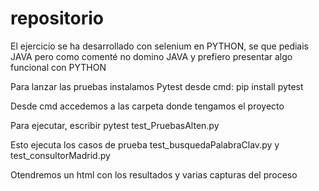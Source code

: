 # repositorio

El ejercicio se ha desarrollado con selenium en PYTHON, se que pediais JAVA pero como comenté no domino JAVA y prefiero presentar algo funcional con PYTHON

Para lanzar las pruebas instalamos Pytest desde cmd:
pip install pytest

Desde cmd accedemos a las carpeta donde tengamos el proyecto

Para ejecutar, escribir pytest test_PruebasAlten.py

Esto ejecuta los casos de prueba test_busquedaPalabraClav.py y test_consultorMadrid.py

Otendremos un html con los resultados y varias capturas del proceso

